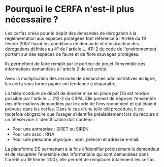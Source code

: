 # Pourquoi le CERFA n'est-il plus nécessaire ?

Les cerfas créés pour le dépôt des demandes de dérogation à la réglementation aux espèces protégées font référence à l'Arrêté du 19 février 2007 fixant les conditions de demande et d'instruction des dérogations définies au 4° de l'article L. 411-2 du code de l'environnement portant sur des espèces de faune et de flore sauvages protégées.

Ils permettent de faire remplir par le porteur de projet l'ensemble des informations demandées à l'article 2 de cet arrêté.

Avec la multiplication des services de démarches administratives en ligne, les cerfa sous forme papier ont tendance à disparaître.

La téléprocédure de dépôt de dossier mise en place par DS est rendue possible par l'article L. 212-2 du CRPA.
Elle permet de déposer l'ensemble des informations demandées par le code de l'environnement et qui étaient prévues dans les cerfas.
Dans le cas d'une telle téléprocédure, il est toutefois obligatoire que l’usager s’identifie préalablement lors du recours à un téléservice.
L’identification doit contenir :
- Pour une entreprise : SIRET ou SIREN
- Pour une asso : RNA
- Pour une personne physique : nom, prénom et adresse e-mail.


La plateforme DS permettant à la fois d'identifier précisément le demandeur et de récupérer l'ensemble des informations qui sont demandées dans l'arrêté du 19 février 2007, elle permet de remplacer totalement les cerfas.
